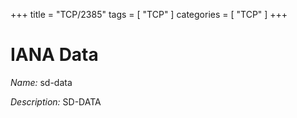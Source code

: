 +++
title = "TCP/2385"
tags = [ "TCP" ]
categories = [ "TCP" ]
+++

# IANA Data

_Name:_ sd-data

_Description:_ SD-DATA

